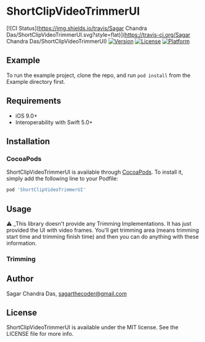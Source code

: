 # ShortClipVideoTrimmerUI

[![CI Status](https://img.shields.io/travis/Sagar Chandra Das/ShortClipVideoTrimmerUI.svg?style=flat)](https://travis-ci.org/Sagar Chandra Das/ShortClipVideoTrimmerUI)
[![Version](https://img.shields.io/cocoapods/v/ShortClipVideoTrimmerUI.svg?style=flat)](https://cocoapods.org/pods/ShortClipVideoTrimmerUI)
[![License](https://img.shields.io/cocoapods/l/ShortClipVideoTrimmerUI.svg?style=flat)](https://cocoapods.org/pods/ShortClipVideoTrimmerUI)
[![Platform](https://img.shields.io/cocoapods/p/ShortClipVideoTrimmerUI.svg?style=flat)](https://cocoapods.org/pods/ShortClipVideoTrimmerUI)

## Example

To run the example project, clone the repo, and run `pod install` from the Example directory first.

## Requirements
- iOS 9.0+
- Interoperability with Swift 5.0+

## Installation
### CocoaPods

ShortClipVideoTrimmerUI is available through [CocoaPods](https://cocoapods.org). To install
it, simply add the following line to your Podfile:

```ruby
pod 'ShortClipVideoTrimmerUI'
```
## Usage
:warning: _This library doesn't provide any Trimming Implementations. It has just provided the UI with video frames. You'll get trimming area (means trimming start time and trimming finish time) and then you can do anything with these information.

### Trimming


## Author

Sagar Chandra Das, sagarthecoder@gmail.com

## License

ShortClipVideoTrimmerUI is available under the MIT license. See the LICENSE file for more info.
